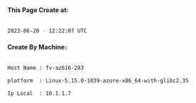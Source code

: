 
   
#### This Page Create at:

```bash

2023-06-20 - 12:22:07 UTC

```

#### Create By Machine:

```bash

Host Name : fv-az616-283

platform  : Linux-5.15.0-1039-azure-x86_64-with-glibc2.35

Ip Local  : 10.1.1.7

```


